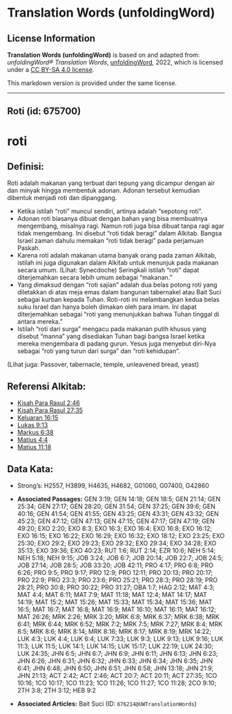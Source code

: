 # Translation Words (unfoldingWord)

## License Information

**Translation Words (unfoldingWord)** is based on and adapted from: _unfoldingWord® Translation Words_, [unfoldingWord](https://unfoldingword.org/utw), 2022, which is licensed under a [CC BY-SA 4.0 license](https://creativecommons.org/licenses/by-sa/4.0/legalcode.en).

This markdown version is provided under the same license.



--------------------------------

## Roti (id: 675700)

roti
====

Definisi:
---------

Roti adalah makanan yang terbuat dari tepung yang dicampur dengan air dan minyak hingga membentuk adonan. Adonan tersebut kemudian dibentuk menjadi roti dan dipanggang.

* Ketika istilah “roti” muncul sendiri, artinya adalah “sepotong roti”.
* Adonan roti biasanya dibuat dengan bahan yang bisa membuatnya mengembang, misalnya ragi. Namun roti juga bisa dibuat tanpa ragi agar tidak mengembang. Ini disebut “roti tidak beragi” dalam Alkitab. Bangsa Israel zaman dahulu memakan “roti tidak beragi” pada perjamuan Paskah.
* Karena roti adalah makanan utama banyak orang pada zaman Alkitab, istilah ini juga digunakan dalam Alkitab untuk menunjuk pada makanan secara umum. (Lihat: Synecdoche) Seringkali istilah “roti” dapat diterjemahkan secara lebih umum sebagai “makanan.”
* Yang dimaksud dengan “roti sajian” adalah dua belas potong roti yang diletakkan di atas meja emas dalam bangunan tabernakel atau Bait Suci sebagai kurban kepada Tuhan. Roti\-roti ini melambangkan kedua belas suku Israel dan hanya boleh dimakan oleh para imam. Ini dapat diterjemahkan sebagai “roti yang menunjukkan bahwa Tuhan tinggal di antara mereka.”
* Istilah “roti dari surga” mengacu pada makanan putih khusus yang disebut “manna” yang disediakan Tuhan bagi bangsa Israel ketika mereka mengembara di padang gurun. Yesus juga menyebut diri\-Nya sebagai “roti yang turun dari surga” dan “roti kehidupan”.

(Lihat juga: Passover, tabernacle, temple, unleavened bread, yeast)

Referensi Alkitab:
------------------

* [Kisah Para Rasul 2:46](https://ref.ly/Acts0:0)
* [Kisah Para Rasul 27:35](https://ref.ly/Acts0:0)
* [Keluaran 16:15](https://ref.ly/Exod16:15)
* [Lukas 9:13](https://ref.ly/Luke9:13)
* [Markus 6:38](https://ref.ly/Mark6:38)
* [Matius 4:4](https://ref.ly/Matt4:4)
* [Matius 11:18](https://ref.ly/Matt11:18)

Data Kata:
----------

* Strong’s: H2557, H3899, H4635, H4682, G01060, G07400, G42860

* **Associated Passages:** GEN 3:19; GEN 14:18; GEN 18:5; GEN 21:14; GEN 25:34; GEN 27:17; GEN 28:20; GEN 31:54; GEN 37:25; GEN 39:6; GEN 40:16; GEN 41:54; GEN 41:55; GEN 43:25; GEN 43:31; GEN 43:32; GEN 45:23; GEN 47:12; GEN 47:13; GEN 47:15; GEN 47:17; GEN 47:19; GEN 49:20; EXO 2:20; EXO 8:3; EXO 16:3; EXO 16:4; EXO 16:8; EXO 16:12; EXO 16:15; EXO 16:22; EXO 16:29; EXO 16:32; EXO 18:12; EXO 23:25; EXO 25:30; EXO 29:2; EXO 29:23; EXO 29:32; EXO 29:34; EXO 34:28; EXO 35:13; EXO 39:36; EXO 40:23; RUT 1:6; RUT 2:14; EZR 10:6; NEH 5:14; NEH 5:18; NEH 9:15; JOB 3:24; JOB 6:7; JOB 20:14; JOB 22:7; JOB 24:5; JOB 27:14; JOB 28:5; JOB 33:20; JOB 42:11; PRO 4:17; PRO 6:8; PRO 6:26; PRO 9:5; PRO 9:17; PRO 12:9; PRO 12:11; PRO 20:13; PRO 20:17; PRO 22:9; PRO 23:3; PRO 23:6; PRO 25:21; PRO 28:3; PRO 28:19; PRO 28:21; PRO 30:8; PRO 30:22; PRO 31:27; OBA 1:7; HAG 2:12; MAT 4:3; MAT 4:4; MAT 6:11; MAT 7:9; MAT 11:18; MAT 12:4; MAT 14:17; MAT 14:19; MAT 15:2; MAT 15:26; MAT 15:33; MAT 15:34; MAT 15:36; MAT 16:5; MAT 16:7; MAT 16:8; MAT 16:9; MAT 16:10; MAT 16:11; MAT 16:12; MAT 26:26; MRK 2:26; MRK 3:20; MRK 6:8; MRK 6:37; MRK 6:38; MRK 6:41; MRK 6:44; MRK 6:52; MRK 7:2; MRK 7:5; MRK 7:27; MRK 8:4; MRK 8:5; MRK 8:6; MRK 8:14; MRK 8:16; MRK 8:17; MRK 8:19; MRK 14:22; LUK 4:3; LUK 4:4; LUK 6:4; LUK 7:33; LUK 9:3; LUK 9:13; LUK 9:16; LUK 11:3; LUK 11:5; LUK 14:1; LUK 14:15; LUK 15:17; LUK 22:19; LUK 24:30; LUK 24:35; JHN 6:5; JHN 6:7; JHN 6:9; JHN 6:11; JHN 6:13; JHN 6:23; JHN 6:26; JHN 6:31; JHN 6:32; JHN 6:33; JHN 6:34; JHN 6:35; JHN 6:41; JHN 6:48; JHN 6:50; JHN 6:51; JHN 6:58; JHN 13:18; JHN 21:9; JHN 21:13; ACT 2:42; ACT 2:46; ACT 20:7; ACT 20:11; ACT 27:35; 1CO 10:16; 1CO 10:17; 1CO 11:23; 1CO 11:26; 1CO 11:27; 1CO 11:28; 2CO 9:10; 2TH 3:8; 2TH 3:12; HEB 9:2
* **Associated Articles:** Bait Suci (ID: `676214@UWTranslationWords`)

